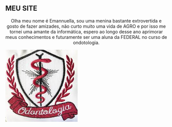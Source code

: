 ## MEU SITE
 <script type="text/javascript">
	alert ("TEM CERTEZA QUE QUER ACESSAR O SITE?");
</script>
 <center> 
  Olha meu nome é Emannuella, sou uma menina bastante extrovertida e gosto de fazer amizades, não curto muito uma vida de AGRO e por isso me tornei uma amante da informática, espero ao longo desse ano aprimorar meus conhecimentos e futuramente ser uma aluna da FEDERAL no curso de ondotologia. <br>

  </center>

![Image](mn.png) 
